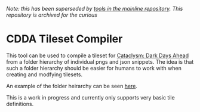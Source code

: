 *Note: this has been superseded by [tools in the mainline repository](https://github.com/CleverRaven/Cataclysm-DDA/tree/master/tools/gfx_tools).  This repository is archived for the curious*

# CDDA Tileset Compiler

This tool can be used to compile a tileset for [Cataclysm: Dark Days Ahead](https://github.com/CleverRaven/Cataclysm-DDA/) from a folder hierarchy of individual pngs and json snippets. The idea is that such a folder hierarchy should be easier for humans to work with when creating and modfying tilesets.

An example of the folder heirarchy can be seen [here](Example_Tileset).

This is a work in progress and currently only supports very basic tile definitions.


